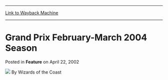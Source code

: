 
---
[Link to Wayback Machine](https://web.archive.org/web/20200920215844/https://magic.wizards.com/en/articles/archive/feature/grand-prix-february-march-2004-season-2002-04-22-5)

[_metadata_:wayback_url]:- "https://magic.wizards.com/en/articles/archive/feature/grand-prix-february-march-2004-season-2002-04-22-5"
[_metadata_:wayback_raw_url]:- "https://web.archive.org/web/20200920215844id_/https://magic.wizards.com/en/articles/archive/feature/grand-prix-february-march-2004-season-2002-04-22-5"
[_metadata_:wayback_capture_timestamp]:- "2020-09-20 21:58:44+00:00"
[_metadata_:generator]:- "Drupal 7 (http://drupal.org)"
---


Grand Prix February-March 2004 Season
=====================================



 Posted in **Feature**
 on April 22, 2002 






![](https://media.magic.wizards.com/styles/auth_small/public/images/person/wizards_authorpic_larger.jpg)
By Wizards of the Coast

















